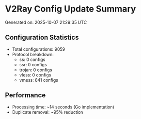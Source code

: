 # V2Ray Config Update Summary
Generated on: 2025-10-07 21:29:35 UTC

## Configuration Statistics
- Total configurations: 9059
- Protocol breakdown:
  - ss: 0 configs
  - ssr: 0 configs
  - trojan: 0 configs
  - vless: 0 configs
  - vmess: 841 configs

## Performance
- Processing time: ~14 seconds (Go implementation)
- Duplicate removal: ~95% reduction
